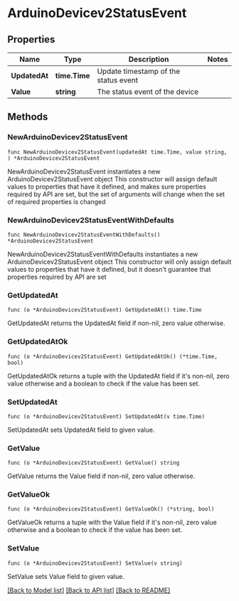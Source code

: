 # ArduinoDevicev2StatusEvent

## Properties

Name | Type | Description | Notes
------------ | ------------- | ------------- | -------------
**UpdatedAt** | **time.Time** | Update timestamp of the status event | 
**Value** | **string** | The status event of the device | 

## Methods

### NewArduinoDevicev2StatusEvent

`func NewArduinoDevicev2StatusEvent(updatedAt time.Time, value string, ) *ArduinoDevicev2StatusEvent`

NewArduinoDevicev2StatusEvent instantiates a new ArduinoDevicev2StatusEvent object
This constructor will assign default values to properties that have it defined,
and makes sure properties required by API are set, but the set of arguments
will change when the set of required properties is changed

### NewArduinoDevicev2StatusEventWithDefaults

`func NewArduinoDevicev2StatusEventWithDefaults() *ArduinoDevicev2StatusEvent`

NewArduinoDevicev2StatusEventWithDefaults instantiates a new ArduinoDevicev2StatusEvent object
This constructor will only assign default values to properties that have it defined,
but it doesn't guarantee that properties required by API are set

### GetUpdatedAt

`func (o *ArduinoDevicev2StatusEvent) GetUpdatedAt() time.Time`

GetUpdatedAt returns the UpdatedAt field if non-nil, zero value otherwise.

### GetUpdatedAtOk

`func (o *ArduinoDevicev2StatusEvent) GetUpdatedAtOk() (*time.Time, bool)`

GetUpdatedAtOk returns a tuple with the UpdatedAt field if it's non-nil, zero value otherwise
and a boolean to check if the value has been set.

### SetUpdatedAt

`func (o *ArduinoDevicev2StatusEvent) SetUpdatedAt(v time.Time)`

SetUpdatedAt sets UpdatedAt field to given value.


### GetValue

`func (o *ArduinoDevicev2StatusEvent) GetValue() string`

GetValue returns the Value field if non-nil, zero value otherwise.

### GetValueOk

`func (o *ArduinoDevicev2StatusEvent) GetValueOk() (*string, bool)`

GetValueOk returns a tuple with the Value field if it's non-nil, zero value otherwise
and a boolean to check if the value has been set.

### SetValue

`func (o *ArduinoDevicev2StatusEvent) SetValue(v string)`

SetValue sets Value field to given value.



[[Back to Model list]](../README.md#documentation-for-models) [[Back to API list]](../README.md#documentation-for-api-endpoints) [[Back to README]](../README.md)


